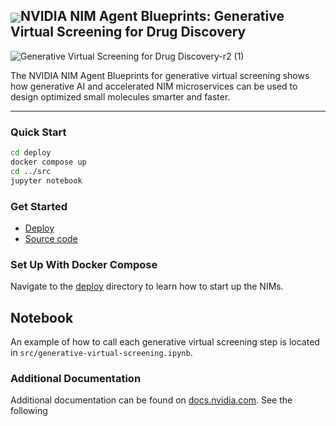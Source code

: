 <h2><img align="center" src="https://github.com/NVIDIA-NIM-Agent-Blueprints/generative-virtual-screening/blob/main/nvidia-logo.png?raw=true">NVIDIA NIM Agent Blueprints: Generative Virtual Screening for Drug Discovery</h2>

![Generative Virtual Screening for Drug Discovery-r2 (1)](https://github.com/user-attachments/assets/dbb1795a-7e3f-4363-9b20-4bc4d67d04bb)

The NVIDIA NIM Agent Blueprints for generative virtual screening shows how generative AI and accelerated NIM microservices can be used to design optimized small molecules smarter and faster.

<hr>

### Quick Start

```bash
cd deploy
docker compose up
cd ../src
jupyter notebook
```

### Get Started

* [Deploy](deploy/)
* [Source code](src/)

### Set Up With Docker Compose

Navigate to the [deploy](deploy/) directory to learn how to start up the NIMs.

## Notebook

An example of how to call each generative virtual screening step is located in `src/generative-virtual-screening.ipynb`.

### Additional Documentation

Additional documentation can be found on [docs.nvidia.com](https://nim-tme.gitlab-master-pages.nvidia.com/-/documentation/-/jobs/107747773/artifacts/_build/docs/bionemo/caddvs/latest/overview.html). See the following 


